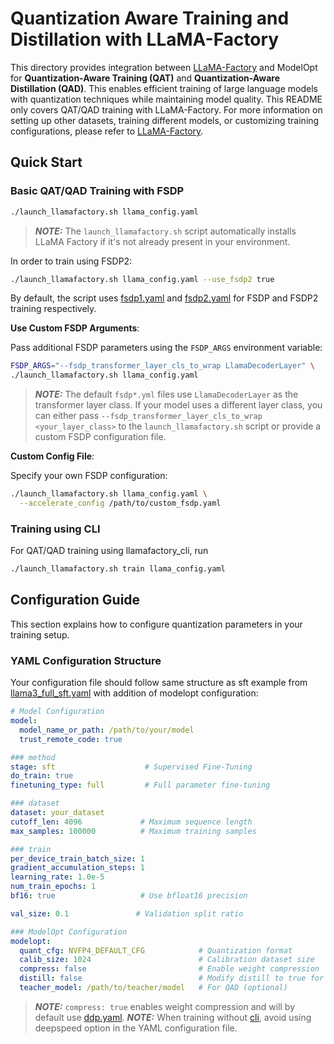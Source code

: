 # Quantization Aware Training and Distillation with LLaMA-Factory

This directory provides integration between [LLaMA-Factory](https://github.com/hiyouga/LLaMA-Factory/tree/main) and ModelOpt for **Quantization-Aware Training (QAT)** and **Quantization-Aware Distillation (QAD)**. This enables efficient training of large language models with quantization techniques while maintaining model quality. This README only covers QAT/QAD training with LLaMA-Factory. For more information on setting up other datasets, training different models, or customizing training configurations, please refer to [LLaMA-Factory](https://github.com/hiyouga/LLaMA-Factory/tree/main).

## Quick Start

### Basic QAT/QAD Training with FSDP

```bash
./launch_llamafactory.sh llama_config.yaml
```

> **_NOTE:_** The `launch_llamafactory.sh` script automatically installs LLaMA Factory if it's not already present in your environment.

In order to train using FSDP2:

```sh
./launch_llamafactory.sh llama_config.yaml --use_fsdp2 true
```

By default, the script uses [fsdp1.yaml](../accelerate_config/fsdp1.yaml) and [fsdp2.yaml](../accelerate_config/fsdp2.yaml) for FSDP and FSDP2 training respectively.

**Use Custom FSDP Arguments**:

Pass additional FSDP parameters using the `FSDP_ARGS` environment variable:

```bash
FSDP_ARGS="--fsdp_transformer_layer_cls_to_wrap LlamaDecoderLayer" \
./launch_llamafactory.sh llama_config.yaml
```

> **_NOTE:_** The default `fsdp*.yml` files use `LlamaDecoderLayer` as the transformer layer class. If your model uses a different layer class, you can either pass `--fsdp_transformer_layer_cls_to_wrap <your_layer_class>` to the `launch_llamafactory.sh` script or provide a custom FSDP configuration file.

**Custom Config File**:

Specify your own FSDP configuration:

```bash
./launch_llamafactory.sh llama_config.yaml \
  --accelerate_config /path/to/custom_fsdp.yaml
```

### Training using CLI

For QAT/QAD training using llamafactory_cli, run

```sh
./launch_llamafactory.sh train llama_config.yaml
```

## Configuration Guide

This section explains how to configure quantization parameters in your training setup.

### YAML Configuration Structure

Your configuration file should follow same structure as sft example from [llama3_full_sft.yaml](https://github.com/hiyouga/LLaMA-Factory/blob/main/examples/train_full/llama3_full_sft.yaml) with addition of modelopt configuration:

```yaml
# Model Configuration
model:
  model_name_or_path: /path/to/your/model
  trust_remote_code: true

### method
stage: sft                    # Supervised Fine-Tuning
do_train: true
finetuning_type: full         # Full parameter fine-tuning

### dataset
dataset: your_dataset
cutoff_len: 4096             # Maximum sequence length
max_samples: 100000          # Maximum training samples

### train
per_device_train_batch_size: 1
gradient_accumulation_steps: 1
learning_rate: 1.0e-5
num_train_epochs: 1
bf16: true                   # Use bfloat16 precision

val_size: 0.1               # Validation split ratio

### ModelOpt Configuration
modelopt:
  quant_cfg: NVFP4_DEFAULT_CFG            # Quantization format
  calib_size: 1024                        # Calibration dataset size
  compress: false                         # Enable weight compression
  distill: false                          # Modify distill to true for QAD
  teacher_model: /path/to/teacher/model   # For QAD (optional)
```

> **_NOTE:_** `compress: true` enables weight compression and will by default use [ddp.yaml](../accelerate_config/ddp.yaml).
> **_NOTE:_** When training without [cli](#training-using-cli), avoid using deepspeed option in the YAML configuration file.
